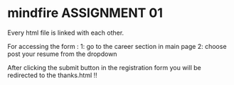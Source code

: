 # mindfire ASSIGNMENT 01

Every html file is linked with each other.

For accessing the form :
1:  go to the career section in main page
2: choose post your resume from the dropdown

After clicking the submit button in the registration form you will be redirected to the thanks.html !!
